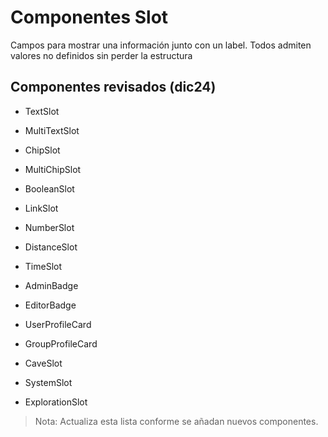 # Componentes Slot

Campos para mostrar una información junto con un label. Todos admiten valores no definidos sin perder la estructura

## Componentes revisados (dic24)

- TextSlot
- MultiTextSlot

- ChipSlot
- MultiChipSlot
- BooleanSlot

- LinkSlot

- NumberSlot
- DistanceSlot
- TimeSlot

- AdminBadge
- EditorBadge
- UserProfileCard
- GroupProfileCard

- CaveSlot
- SystemSlot
- ExplorationSlot

> Nota: Actualiza esta lista conforme se añadan nuevos componentes.
